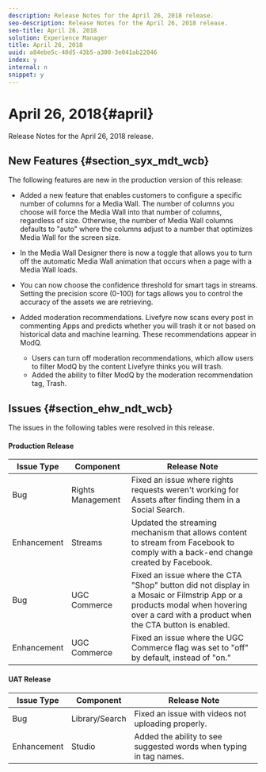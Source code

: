 ```yaml
---
description: Release Notes for the April 26, 2018 release.
seo-description: Release Notes for the April 26, 2018 release.
seo-title: April 26, 2018
solution: Experience Manager
title: April 26, 2018
uuid: a84ebe5c-40d5-43b5-a300-3e041ab22046
index: y
internal: n
snippet: y
---
```


# April 26, 2018{#april}

Release Notes for the April 26, 2018 release.

## New Features {#section_syx_mdt_wcb}

The following features are new in the production version of this release:

* Added a new feature that enables customers to configure a specific number of columns for a Media Wall. The number of columns you choose will force the Media Wall into that number of columns, regardless of size. Otherwise, the number of Media Wall columns defaults to "auto" where the columns adjust to a number that optimizes Media Wall for the screen size. 
* In the Media Wall Designer there is now a toggle that allows you to turn off the automatic Media Wall animation that occurs when a page with a Media Wall loads.
* You can now choose the confidence threshold for smart tags in streams. Setting the precision score (0-100) for tags allows you to control the accuracy of the assets we are retrieving.
* Added moderation recommendations. Livefyre now scans every post in commenting Apps and predicts whether you will trash it or not based on historical data and machine learning. These recommendations appear in ModQ.

    * Users can turn off moderation recommendations, which allow users to filter ModQ by the content Livefyre thinks you will trash.
    * Added the ability to filter ModQ by the moderation recommendation tag, Trash.

## Issues {#section_ehw_ndt_wcb}

The issues in the following tables were resolved in this release.

#### Production Release
|  **Issue Type** | **Component** | **Release Note** |
|---|---|---|
|  Bug | Rights Management | Fixed an issue where rights requests weren't working for Assets after finding them in a Social Search. |
|  Enhancement | Streams | Updated the streaming mechanism that allows content to stream from Facebook to comply with a back-end change created by Facebook.  |
|  Bug | UGC Commerce | Fixed an issue where the CTA "Shop" button did not display in a Mosaic or Filmstrip App or a products modal when hovering over a card with a product when the CTA button is enabled. |
|  Enhancement | UGC Commerce | Fixed an issue where the UGC Commerce flag was set to "off" by default, instead of "on."  |

<a id="section_e4q_bkl_tdb"></a>

#### UAT Release
|  **Issue Type** | **Component** | **Release Note** |
|---|---|---|
|  Bug | Library/Search | Fixed an issue with videos not uploading properly. |
|  Enhancement | Studio | Added the ability to see suggested words when typing in tag names.  |

